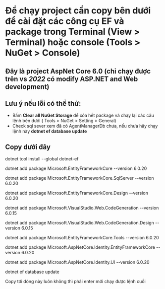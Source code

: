 # Để chạy project cần copy bên dưới để cài đặt các công cụ EF và package trong Terminal (View > Terminal) hoặc console (Tools > NuGet > Console)
## Đây là project AspNet Core 6.0 (chỉ chạy được trên vs *2022* có modify ASP.NET and Web development) 
## Lưu ý nếu lỗi có thể thử:
- Bấm **Clear all NuGet Storage** để xóa hết package và chạy lại các câu lệnh bên dưới ( Tools > NuGet > Setting > General)
- Check sql sever xem đã có AgentManagerDb chưa, nếu chưa hãy chạy lệnh này **dotnet ef database update**

## Copy dưới đây
dotnet tool install --global dotnet-ef

dotnet add package Microsoft.EntityFrameworkCore --version 6.0.20

dotnet add package Microsoft.EntityFrameworkCore.SqlServer --version 6.0.20

dotnet add package Microsoft.EntityFrameworkCore.Design --version 6.0.20

dotnet add package Microsoft.VisualStudio.Web.CodeGeneration --version 6.0.15

dotnet add package Microsoft.VisualStudio.Web.CodeGeneration.Design --version 6.0.15

dotnet add package Microsoft.EntityFrameworkCore.Tools --version 6.0.20

dotnet add package Microsoft.AspNetCore.Identity.EntityFrameworkCore --version 6.0.20

dotnet add package Microsoft.AspNetCore.Identity.UI --version 6.0.20

dotnet ef database update

Copy tới dòng này luôn không thì phải enter mới chạy được lệnh cuối
